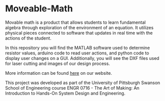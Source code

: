 # Moveable-Math


Movable math is a product that allows students to learn fundamental algebra through exploration of the environment of an equation. It utilizes physical pieces connected to software that updates in real time with the actions of the student. 

In this repository you will find the MATLAB software used to determine resistor values, arduino code to read user actions, and python code to display user changes on a GUI. Additionally, you will see the DXF files used for laser cutting and images of our design process. 

More information can be found [here](https://sites.google.com/view/moveable-math/home) on our website. 




This project was developed as part of the University of Pittsburgh Swanson School of Engineering course ENGR 0716 - The Art of Making: An Introduction to Hands-On System Design and Engineering. 

